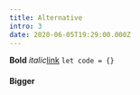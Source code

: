 ```yaml
---
title: Alternative
intro: 3
date: 2020-06-05T19:29:00.000Z
---
```


**Bold** _italic_[link](www.google.com) `let code = {}`

#### Bigger
